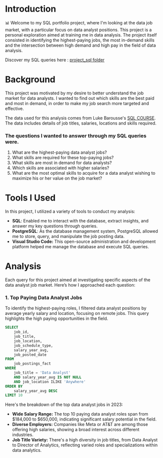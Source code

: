 # Introduction 
📊 Welcome to my SQL portfolio project, where I'm looking at the data job market, with a particular focus on data analyst positions. This project is a personal exploration aimed at training me in data analysis. 
The project itself consisted in identifying the highest-paying jobs, the most in-demand skills and the intersection between high demand and high pay in the field of data analysis.

Discover my SQL queries here : [project_sql folder](/project_sql)

# Background
This project was motivated by my desire to better understand the job market for data analysts. I wanted to find out which skills are the best paid and most in demand, in order to make my job search more targeted and effective. 

The data used for this analysis comes from Luke Barousse's [SQL COURSE](https://lukebarousse.com/sql). The data includes details of job titles, salaries, locations and skills required. 

### The questions I wanted to answer through my SQL queries were.

1. What are the highest-paying data analyst jobs?
2. What skills are required for these top-paying jobs?
3. What skills are most in demand for data analysts?
4. Which skills are associated with higher salaries?
5. What are the most optimal skills to acquire for a data analyst wishing to maximize his or her value on the job market?

# Tools I Used
In this project, I utilized a variety of tools to conduct my analysis:

- **SQL**: Enabled me to interact with the database, extract insights, and answer my key questions through queries.
- **PostgreSQL**: As the database management system, PostgreSQL allowed me to store, query, and manipulate the job posting data.
- **Visual Studio Code:** This open-source administration and development platform helped me manage the database and execute SQL queries.

# Analysis
Each query for this project aimed at investigating specific aspects of the data analyst job market. Here’s how I approached each question:

### 1. Top Paying Data Analyst Jobs
To identify the highest-paying roles, I filtered data analyst positions by average yearly salary and location, focusing on remote jobs. This query highlights the high paying opportunities in the field.
```sql
SELECT
	job_id,
	job_title,
	job_location,
	job_schedule_type,
	salary_year_avg,
	job_posted_date
FROM
	job_postings_fact
WHERE
	job_title = 'Data Analyst'
	AND salary_year_avg IS NOT NULL
	AND job_location ILIKE 'Anywhere'
ORDER BY
	salary_year_avg DESC 
LIMIT 10
```
Here's the breakdown of the top data analyst jobs in 2023:
- **Wide Salary Range:** The top 10 paying data analyst roles span from $184,000 to $650,000, indicating significant salary potential in the field.
- **Diverse Employers:** Companies like Meta or AT&T are among those offering high salaries, showing a broad interest across different industries.
- **Job Title Variety:** There's a high diversity in job titles, from Data Analyst to Director of Analytics, reflecting varied roles and specializations within data analytics.

